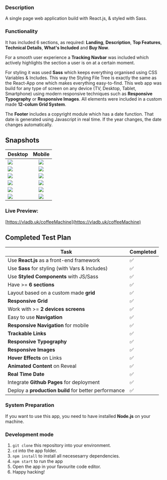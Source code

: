 ### Description

A single page web application build with React.js, & styled with Sass.

### Functionality

It has included 6 sections, as required: **Landing**, **Description**, **Top Features**, **Technical Details**, **What's Included** and **Buy Now**.

For a smooth user experience a **Tracking Navbar** was included which actively highlights the section a user is on at a certain moment.

For styling it was used **Sass** which keeps everything organised using CSS Variables & Includes. This way the Styling File Tree is exactly the same as the React-App one which makes everything easy-to-find.
This web app was build for any type of screen on any device (TV, Desktop, Tablet, Smartphone) using modern responsive techniques such as **Responsive Typography** or **Responsive Images**. All elements were included in a custom made **12-colum Grid System**.

The **Footer** includes a copyright module which has a date function. That date is generated using Javascript in real time. If the year changes, the date changes automatically.

## Snapshots

| Desktop                      |           Mobile            |
| ---------------------------- | :-------------------------: |
| ![](./preview/desktop/1.png) | ![](./preview/mobile/1.png) |
| ![](./preview/desktop/2.png) | ![](./preview/mobile/2.png) |
| ![](./preview/desktop/3.png) | ![](./preview/mobile/3.png) |
| ![](./preview/desktop/4.png) | ![](./preview/mobile/5.png) |
| ![](./preview/desktop/5.png) | ![](./preview/mobile/4.png) |
| ![](./preview/desktop/6.png) | ![](./preview/mobile/6.png) |

### Live Preview:

[https://vladb.uk/coffeeMachine](https://vladb.uk/coffeeMachine)

## Completed Test Plan

| Task                                                 | Completed          |
| ---------------------------------------------------- | ------------------ |
| Use **React.js** as a front-end framework            | :white_check_mark: |
| Use **Sass** for styling (with Vars & Includes)      | :white_check_mark: |
| Use **Styled Components** with JS/Sass               | :white_check_mark: |
| Have >= **6 sections**                               | :white_check_mark: |
| Layout based on a custom made **grid**               | :white_check_mark: |
| **Responsive Grid**                                  | :white_check_mark: |
| Work with >= **2 devices screens**                   | :white_check_mark: |
| Easy to use **Navigation**                           | :white_check_mark: |
| **Responsive Navigation** for mobile                 | :white_check_mark: |
| **Trackable Links**                                  | :white_check_mark: |
| **Responsive Typography**                            | :white_check_mark: |
| **Responsive Images**                                | :white_check_mark: |
| **Hover Effects** on Links                           | :white_check_mark: |
| **Animated Content** on Reveal                       | :white_check_mark: |
| **Real Time Date**                                   | :white_check_mark: |
| Integrate **Github Pages** for deployment            | :white_check_mark: |
| Deploy a **production build** for better performance | :white_check_mark: |

### System Preparation

If you want to use this app, you need to have installed **Node.js** on your machine.

### Development mode

1. `git clone` this repository into your environment.
2. `cd` into the app folder.
3. `npm install` to install all necesesarry dependencies.
4. `npm start` to run the app
5. Open the app in your favourite code editor.
6. Happy hacking!
